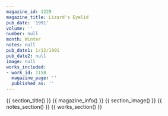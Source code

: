 ```yaml
---
magazine_id: 1229
magazine_title: Lizard's Eyelid
pub_date: '1991'
volume: ''
number: null
month: Winter
notes: null
pub_date1: 1/12/1991
pub_date2: null
image: null
works_included:
- work_id: 1158
  magazine_page: ''
  published_as: ''
---
```


{{ section_title() }}
{{ magazine_info() }}
{{ section_image() }}
{{ notes_section() }}
{{ works_section() }}
